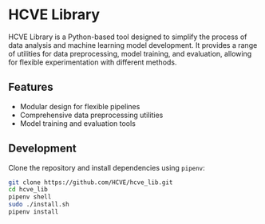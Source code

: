 # HCVE Library

HCVE Library is a Python-based tool designed to simplify the process of data analysis and machine learning model development. It provides a range of utilities for data preprocessing, model training, and evaluation, allowing for flexible experimentation with different methods.

## Features

- Modular design for flexible pipelines
- Comprehensive data preprocessing utilities
- Model training and evaluation tools

## Development

Clone the repository and install dependencies using `pipenv`:

```bash
git clone https://github.com/HCVE/hcve_lib.git
cd hcve_lib
pipenv shell
sudo ./install.sh
pipenv install
